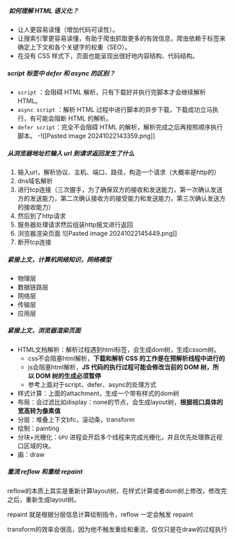 #####  如何理解 HTML 语义化？

- 让人更容易读懂（增加代码可读性）。
- 让搜索引擎更容易读懂，有助于爬虫抓取更多的有效信息，爬虫依赖于标签来确定上下文和各个关键字的权重（SEO）。
- 在没有 CSS 样式下，页面也能呈现出很好地内容结构、代码结构。

##### script 标签中 defer 和 async 的区别？

- `script` ：会阻碍 HTML 解析，只有下载好并执行完脚本才会继续解析 HTML。
- `async script` ：解析 HTML 过程中进行脚本的异步下载，下载成功立马执行，有可能会阻断 HTML 的解析。
- `defer script`：完全不会阻碍 HTML 的解析，解析完成之后再按照顺序执行脚本。
-![[Pasted image 20241022143359.png]]


##### 从浏览器地址栏输入 url 到请求返回发生了什么

1. 输入url，解析协议、主机、端口、路径，构造一个请求（大概率是http的）
2. dns域名解析
3. 进行tcp连接（三次握手，为了确保双方的接收和发送能力，第一次确认发送方的发送能力，第二次确认接收方的接受能力和发送能力，第三次确认发送方的接收能力）
4. 然后到了http请求
5. 服务器处理请求然后组装http报文进行返回
6. 浏览器渲染页面
![[Pasted image 20241022145449.png]]
7. 断开tcp连接

##### 紧接上文，计算机网络知识，网络模型

* 物理层
* 数据链路层
* 网络层
* 传输层
* 应用层

##### 紧接上文，浏览器渲染页面

* HTML文档解析：解析过程遇到html标签，会生成dom树，生成cssom树。
	* css不会阻塞html解析，**下载和解析 CSS 的工作是在预解析线程中进行的**
	* js会阻塞html解析，**JS 代码的执行过程可能会修改当前的 DOM 树，所以 DOM 树的生成必须暂停**
	* 参考上面对于script、defer、async的处理方式
* 样式计算：上面的attachment，生成一个带有样式的dom树
* 布局：会过滤比如display：none的节点，会生成layout树，**根据视口具体的宽高转为像素值**
* 分层：堆叠上下文bfc，滚动条，transform
* 绘制：painting
* 分块+光栅化：`GPU` 进程会开启多个线程来完成光栅化，并且优先处理靠近视口区域的块。
* 画：draw

##### 重流 reflow 和重绘 repaint

reflow的本质上其实是重新计算layout树，在样式计算或者dom树上修改，修改完之后，重新生成layout树。

repaint 就是根据分层信息计算绘制指令，reflow 一定会触发 repaint

transform的效率会很高，因为他不触发重绘和重流，仅仅只是在draw的过程执行



